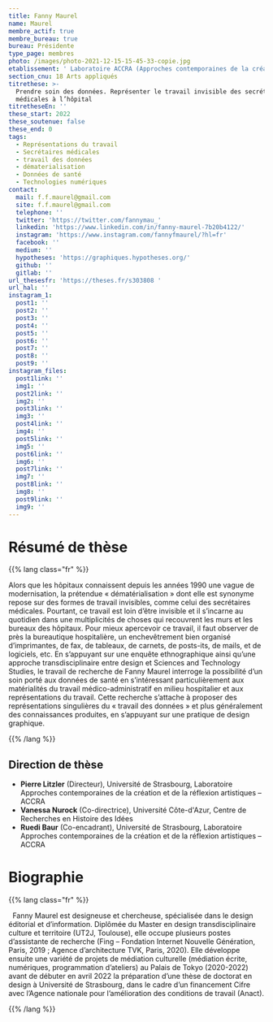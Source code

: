 ```yaml
---
title: Fanny Maurel
name: Maurel
membre_actif: true
membre_bureau: true
bureau: Présidente
type_page: membres
photo: /images/photo-2021-12-15-15-45-33-copie.jpg
etablissement: ' Laboratoire ACCRA (Approches contemporaines de la création et de la réflexion artistiques, Université de Strasbourg), Centre de Recherches en Histoire des Idées (CHRI, Université Côte-d''Azur) '
section_cnu: 18 Arts appliqués
titrethese: >-
  Prendre soin des données. Représenter le travail invisible des secrétaires
  médicales à l’hôpital
titretheseEn: ''
these_start: 2022
these_soutenue: false
these_end: 0
tags:
  - Représentations du travail
  - Secrétaires médicales
  - travail des données
  - dématerialisation
  - Données de santé
  - Technologies numériques
contact:
  mail: f.f.maurel@gmail.com
  site: f.f.maurel@gmail.com
  telephone: ''
  twitter: 'https://twitter.com/fannymau_'
  linkedin: 'https://www.linkedin.com/in/fanny-maurel-7b20b4122/'
  instagram: 'https://www.instagram.com/fannyfmaurel/?hl=fr'
  facebook: ''
  medium: ''
  hypotheses: 'https://graphiques.hypotheses.org/'
  github: ''
  gitlab: ''
url_thesesfr: 'https://theses.fr/s303808 '
url_hal: ''
instagram_1:
  post1: ''
  post2: ''
  post3: ''
  post4: ''
  post5: ''
  post6: ''
  post7: ''
  post8: ''
  post9: ''
instagram_files:
  post1link: ''
  img1: ''
  post2link: ''
  img2: ''
  post3link: ''
  img3: ''
  post4link: ''
  img4: ''
  post5link: ''
  img5: ''
  post6link: ''
  img6: ''
  post7link: ''
  img7: ''
  post8link: ''
  img8: ''
  post9link: ''
  img9: ''
---
```


# Résumé de thèse

{{% lang class="fr" %}}

Alors que les hôpitaux connaissent depuis les années 1990 une vague de modernisation, la prétendue « dématérialisation » dont elle est synonyme repose sur des formes de travail invisibles, comme celui des secrétaires médicales. Pourtant, ce travail est loin d’être invisible et il s’incarne au quotidien dans une multiplicités de choses qui recouvrent les murs et les bureaux des hôpitaux. Pour mieux apercevoir ce travail, il faut observer de près la bureautique hospitalière, un enchevêtrement bien organisé d’imprimantes, de fax, de tableaux, de carnets, de posts-its, de mails, et de logiciels, etc. En s’appuyant sur une enquête ethnographique ainsi qu’une approche transdisciplinaire entre design et Sciences and Technology Studies, le travail de recherche de Fanny Maurel interroge la possibilité d’un soin porté aux données de santé en s’intéressant particulièrement aux matérialités du travail médico-administratif en milieu hospitalier et aux représentations du travail. Cette recherche s’attache à proposer des représentations singulières du « travail des données » et plus généralement des connaissances produites, en s’appuyant sur une pratique de design graphique.

{{% /lang %}}

## Direction de thèse

* **Pierre Litzler** (Directeur), Université de Strasbourg, Laboratoire Approches contemporaines de la création et de la réflexion artistiques – ACCRA
* **Vanessa Nurock** (Co-directrice), Université Côte-d'Azur, Centre de Recherches en Histoire des Idées
* **Ruedi Baur** (Co-encadrant), Université de Strasbourg, Laboratoire Approches contemporaines de la création et de la réflexion artistiques – ACCRA

# Biographie

{{% lang class="fr" %}}

  Fanny Maurel est designeuse et chercheuse, spécialisée dans le design éditorial et d’information. Diplômée du Master en design transdisciplinaire culture et territoire (UT2J, Toulouse), elle occupe plusieurs postes d’assistante de recherche (Fing – Fondation Internet Nouvelle Génération, Paris, 2019 ; Agence d’architecture TVK, Paris, 2020). Elle développe ensuite une variété de projets de médiation culturelle (médiation écrite, numériques, programmation d’ateliers) au Palais de Tokyo (2020-2022) avant de débuter en avril 2022 la préparation d’une thèse de doctorat en design à Université de Strasbourg, dans le cadre d’un financement Cifre avec l’Agence nationale pour l’amélioration des conditions de travail (Anact).

{{% /lang %}}
